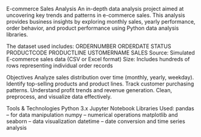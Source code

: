 E-commerce Sales Analysis
An in-depth data analysis project aimed at uncovering key trends and patterns in e-commerce sales. This analysis provides business insights by exploring monthly sales, yearly performance, order behavior, and product performance using Python data analysis libraries.

The dataset used includes:
ORDERNUMBER
ORDERDATE
STATUS
PRODUCTCODE
PRODUCTLINE
USTOMERNAME
SALES
Source: Simulated E-commerce sales data (CSV or Excel format)
Size: Includes hundreds of rows representing individual order records

Objectives
Analyze sales distribution over time (monthly, yearly, weekday).
Identify top-selling products and product lines.
Track customer purchasing patterns.
Understand profit trends and revenue generation.
Clean, preprocess, and visualize data effectively.

Tools & Technologies
Python 3.x
Jupyter Notebook
Libraries Used:
pandas – for data manipulation
numpy – numerical operations
matplotlib and seaborn – data visualization
datetime – date conversion and time series analysis
